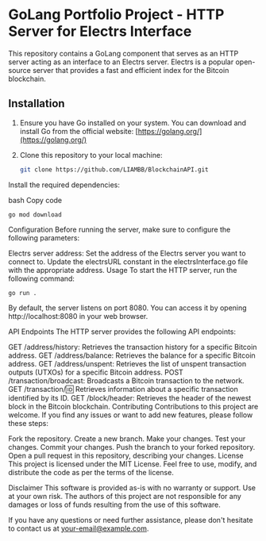 # GoLang Portfolio Project - HTTP Server for Electrs Interface

This repository contains a GoLang component that serves as an HTTP server acting as an interface to an Electrs server. Electrs is a popular open-source server that provides a fast and efficient index for the Bitcoin blockchain.

## Installation

1. Ensure you have Go installed on your system. You can download and install Go from the official website: [https://golang.org/](https://golang.org/)

2. Clone this repository to your local machine:

   ```bash
   git clone https://github.com/LIAMBB/BlockchainAPI.git

Install the required dependencies:

bash
Copy code
    
    go mod download
Configuration
Before running the server, make sure to configure the following parameters:

Electrs server address: Set the address of the Electrs server you want to connect to. Update the electrsURL constant in the electrsInterface.go file with the appropriate address.
Usage
To start the HTTP server, run the following command:

    go run .

By default, the server listens on port 8080. You can access it by opening http://localhost:8080 in your web browser.

API Endpoints
The HTTP server provides the following API endpoints:

GET /address/history: Retrieves the transaction history for a specific Bitcoin address.
GET /address/balance: Retrieves the balance for a specific Bitcoin address.
GET /address/unspent: Retrieves the list of unspent transaction outputs (UTXOs) for a specific Bitcoin address.
POST /transaction/broadcast: Broadcasts a Bitcoin transaction to the network.
GET /transaction/:id: Retrieves information about a specific transaction identified by its ID.
GET /block/header: Retrieves the header of the newest block in the Bitcoin blockchain.
Contributing
Contributions to this project are welcome. If you find any issues or want to add new features, please follow these steps:

Fork the repository.
Create a new branch.
Make your changes.
Test your changes.
Commit your changes.
Push the branch to your forked repository.
Open a pull request in this repository, describing your changes.
License
This project is licensed under the MIT License. Feel free to use, modify, and distribute the code as per the terms of the license.

Disclaimer
This software is provided as-is with no warranty or support. Use at your own risk. The authors of this project are not responsible for any damages or loss of funds resulting from the use of this software.

If you have any questions or need further assistance, please don't hesitate to contact us at your-email@example.com.